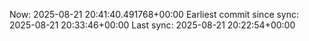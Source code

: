 Now: 2025-08-21 20:41:40.491768+00:00 Earliest commit since sync: 2025-08-21 20:33:46+00:00 Last sync: 2025-08-21 20:22:54+00:00
